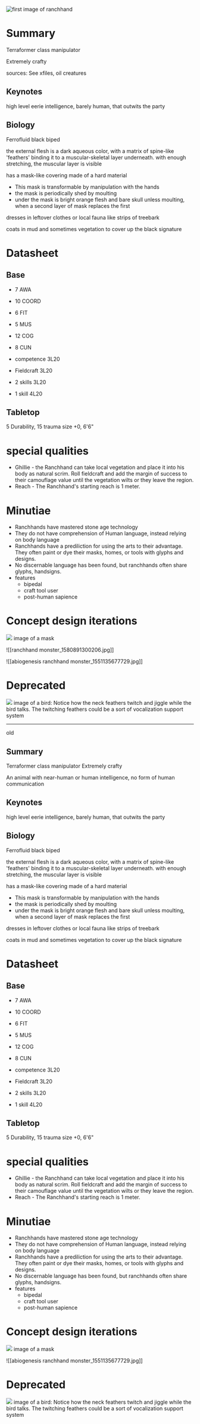 
![first image of ranchhand](Assets/Images/ranchhand_Forest_Creature_Harrison_Magby_Art_Station_No_rights.JPG)

# Summary
 Terraformer class manipulator
 
  Extremely crafty
  
sources: See xfiles, oil creatures
## Keynotes
high level eerie intelligence, barely human, that outwits the party
## Biology
Ferrofluid black biped

the external flesh is a dark aqueous color, with a matrix of spine-like 'feathers' binding it to a muscular-skeletal layer underneath. with enough stretching, the muscular layer is visible

has a mask-like covering made of a hard material
- This mask is transformable by manipulation with the hands
- the mask is periodically shed by moulting
- under the mask is bright orange flesh and bare skull unless moulting, when a second layer of mask replaces the first

dresses in leftover clothes or local fauna like strips of treebark

coats in mud and sometimes vegetation to cover up the black signature

# Datasheet
## Base
- 7 AWA
- 10 COORD
- 6 FIT
- 5 MUS
- 12 COG
- 8 CUN

- competence 3L20
- Fieldcraft 3L20
- 2 skills 3L20
- 1 skill 4L20
## Tabletop
5 Durability, 15 trauma
size +0, 6'6"
# special qualities
- Ghillie - the Ranchhand can take local vegetation and place it into his body as natural scrim. Roll fieldcraft and add the margin of success to their camouflage value until the vegetation wilts or they leave the region.
- Reach - The Ranchhand's starting reach is 1 meter.
# Minutiae
- Ranchhands have mastered stone age technology
- They do not have comprehension of Human language, instead relying on body language
- Ranchhands have a prediliction for using the arts to their advantage. They often paint or dye their masks, homes, or tools with glyphs and designs.
- No discernable language has been found, but ranchhands often share glyphs, handsigns.
- features
	- bipedal
	- craft tool user
	- post-human sapience
# Concept design iterations


![](https://twitter.com/saintsart_/status/1549499317387493376?s=20&t=wzV-EsuZJx9-U6ICaFYNvg)
image of a mask

![[ranchhand monster_1580891300206.jpg]]

![[abiogenesis ranchhand monster_1551135677729.jpg]]
# Deprecated
![](https://www.youtube.com/watch?v=i7izraterXQ)
image of a bird: Notice how the neck feathers twitch and jiggle while the bird talks. The twitching feathers could be a sort of vocalization support system

---
old


## Summary
 Terraformer class manipulator
  Extremely crafty
  
An animal with near-human or human intelligence, no form of human communication
## Keynotes
high level eerie intelligence, barely human, that outwits the party
## Biology 
Ferrofluid black biped

the external flesh is a dark aqueous color, with a matrix of spine-like 'feathers' binding it to a muscular-skeletal layer underneath. with enough stretching, the muscular layer is visible

has a mask-like covering made of a hard material
- This mask is transformable by manipulation with the hands
- the mask is periodically shed by moulting
- under the mask is bright orange flesh and bare skull unless moulting, when a second layer of mask replaces the first

dresses in leftover clothes or local fauna like strips of treebark

coats in mud and sometimes vegetation to cover up the black signature

# Datasheet
## Base
- 7 AWA
- 10 COORD
- 6 FIT
- 5 MUS
- 12 COG
- 8 CUN

- competence 3L20
- Fieldcraft 3L20
- 2 skills 3L20
- 1 skill 4L20
## Tabletop
5 Durability, 15 trauma
size +0, 6'6"
# special qualities
- Ghillie - the Ranchhand can take local vegetation and place it into his body as natural scrim. Roll fieldcraft and add the margin of success to their camouflage value until the vegetation wilts or they leave the region.
- Reach - The Ranchhand's starting reach is 1 meter.
# Minutiae
- Ranchhands have mastered stone age technology
- They do not have comprehension of Human language, instead relying on body language
- Ranchhands have a prediliction for using the arts to their advantage. They often paint or dye their masks, homes, or tools with glyphs and designs.
- No discernable language has been found, but ranchhands often share glyphs, handsigns.
- features
	- bipedal
	- craft tool user
	- post-human sapience
# Concept design iterations


![](https://twitter.com/saintsart_/status/1549499317387493376?s=20&t=wzV-EsuZJx9-U6ICaFYNvg)
image of a mask

![[abiogenesis ranchhand monster_1551135677729.jpg]]
# Deprecated
![](https://www.youtube.com/watch?v=i7izraterXQ)
image of a bird: Notice how the neck feathers twitch and jiggle while the bird talks. The twitching feathers could be a sort of vocalization support system
